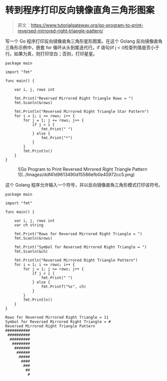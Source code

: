 # 转到程序打印反向镜像直角三角形图案

> 原文：<https://www.tutorialgateway.org/go-program-to-print-reversed-mirrored-right-triangle-pattern/>

写一个 Go 程序打印反向镜像直角三角形星形图案。在这个 Golang 反向镜像直角三角形示例中，嵌套 for 循环从头到尾迭代行。if 语句(if j < i)检查列值是否小于行。如果为真，则打印空白；否则，打印星星。

```
package main

import "fmt"

func main() {

    var i, j, rows int

    fmt.Print("Reversed Mirrored Right Triangle Rows = ")
    fmt.Scanln(&rows)

    fmt.Println("Reversed Mirrored Right Triangle Star Pattern")
    for i = 1; i <= rows; i++ {
        for j = 1; j <= rows; j++ {
            if j < i {
                fmt.Print(" ")
            } else {
                fmt.Print("*")
            }
        }
        fmt.Println()
    }
}
```

<figure class="wp-block-image size-large">![Go Program to Print Reversed Mirrored Right Triangle Pattern 1](../Images/ddf41d9613490d15586efb0e45972cc5.png)</figure>

这个 Golang 程序允许输入一个符号，并以反向镜像直角三角形模式打印该符号。

```
package main

import "fmt"

func main() {

    var i, j, rows int
    var ch string

    fmt.Print("Rows for Reversed Mirrored Right Triangle = ")
    fmt.Scanln(&rows)

    fmt.Print("Symbol for Reversed Mirrored Right Triangle = ")
    fmt.Scanln(&ch)

    fmt.Println("Reversed Mirrored Right Triangle Pattern")
    for i = 1; i <= rows; i++ {
        for j = 1; j <= rows; j++ {
            if j < i {
                fmt.Print(" ")
            } else {
                fmt.Printf("%s", ch)
            }
        }
        fmt.Println()
    }
}
```

```
Rows for Reversed Mirrored Right Triangle = 11
Symbol for Reversed Mirrored Right Triangle = #
Reversed Mirrored Right Triangle Pattern
###########
 ##########
  #########
   ########
    #######
     ######
      #####
       ####
        ###
         ##
          #
```